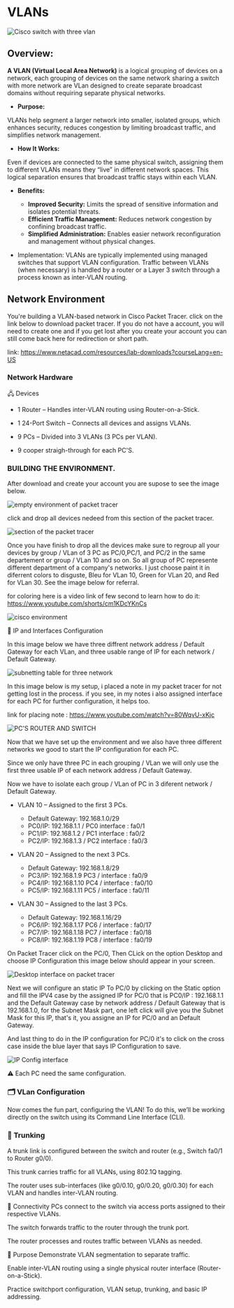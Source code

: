 # VLANs

![Cisco switch with three vlan](E046E633-A3B8-49C0-8852-C8503ADE62D0.png)

## Overview:

**A VLAN (Virtual Local Area Network)** is a logical grouping of devices on a network, each grouping of devices on the same network sharing a switch with more network are VLan  designed to create separate broadcast domains without requiring separate physical networks.

- **Purpose:**

VLANs help segment a larger network into smaller, isolated groups, which enhances security, reduces congestion by limiting broadcast traffic, and simplifies network management.

- **How It Works:**

Even if devices are connected to the same physical switch, assigning them to different VLANs means they “live” in different network spaces. This logical separation ensures that broadcast traffic stays within each VLAN.

- **Benefits:**
   - **Improved Security:** Limits the spread of sensitive information and isolates potential threats.
   - **Efficient Traffic Management:** Reduces network congestion by confining broadcast traffic.
   - **Simplified Administration:** Enables easier network reconfiguration and management without physical changes.

- Implementation:
VLANs are typically implemented using managed switches that support VLAN configuration. Traffic between VLANs (when necessary) is handled by a router or a Layer 3 switch through a process known as inter-VLAN routing.

 ## Network Environment

You're building a VLAN-based network in Cisco Packet Tracer.
click on the link below to download packet tracer. If you do not have a account, you will need to create one and if you get lost after you create your account you can still come back here for redirection or short path.

link: https://www.netacad.com/resources/lab-downloads?courseLang=en-US

### Network Hardware

🖧 Devices

- 1 Router – Handles inter-VLAN routing using Router-on-a-Stick.

- 1 24-Port Switch – Connects all devices and assigns VLANs.

- 9 PCs – Divided into 3 VLANs (3 PCs per VLAN).

- 9 cooper straigh-through for each PC'S. 

### BUILDING THE ENVIRONMENT.

After download and create your account you are supose to see the image below.

![empty environment of packet tracer](Capture1.PNG)

click and drop all devices nedeed from this section of the packet tracer.

![section of the packet tracer](Capture2.PNG)

Once you have finish to drop all the devices make sure to regroup all your devices by group / VLan of 3 PC as PC/0,PC/1, and PC/2 in the same departement or group / VLan 10 and so on. So all group of PC represente different department of a company's networks. I just choose paint it in diferrent colors to disguste, Bleu for VLan 10, Green for VLan 20, and Red for VLan 30. See the image below for referral.  

for coloring here is a video link of few second to learn how to do it: https://www.youtube.com/shorts/cm1KDcYKnCs

![cisco environment](Capture6.PNG)

🧩 IP and Interfaces Configuration

In this image below we have three diffrent network address / Default Gateway for each VLan, and three usable range of IP for each network / Default Gateway.

![subnetting table for three network](Capture3.PNG)

In this image below is my setup, i placed a note in my packet tracer for not getting lost in the process. if you see, in my notes i also assigned interface for each PC for further configuration, it helps too.

link for placing note : https://www.youtube.com/watch?v=80WqvU-xKjc

![PC'S ROUTER AND SWITCH](https://github.com/Charmarke1/VLans/blob/0be75200dd6b340e5d087cbbe40c5ce952db7e23/Capture%20packet%20tracer.PNG)

Now that we have set up the environment and we also have three different networks we good to start the IP configuration for each PC.

Since we only have three PC in each grouping / VLan we will only use the first three usable IP of each network address / Default Gateway.

Now we have to isolate each group / VLan  of PC in 3 diferent network / Default Gateway. 

- VLAN 10 – Assigned to the first 3 PCs.
     - Default Gateway: 192.168.1.0/29
     - PC0/IP: 192.168.1.1 / PC0 interface : fa0/1
     - PC1/IP: 192.168.1.2 / PC1 interface : fa0/2
     - PC2/IP: 192.168.1.3 / PC2 interface : fa0/3

- VLAN 20 – Assigned to the next 3 PCs.
  - Default Gateway: 192.168.1.8/29
  - PC3/IP: 192.168.1.9 PC3 / interface : fa0/9
  - PC4/IP: 192.168.1.10 PC4 / interface : fa0/10
  - PC5/IP: 192.168.1.11 PC5 / interface : fa0/11

- VLAN 30 – Assigned to the last 3 PCs.
  - Default Gateway: 192.168.1.16/29
  - PC6/IP: 192.168.1.17 PC6 / interface : fa0/17
  - PC7/IP: 192.168.1.18 PC7 / interface : fa0/18
  - PC8/IP: 192.168.1.19  PC8 / interface : fa0/19

On Packet Tracer click on the PC/0, Then CLick on the option Desktop and choose IP Configuration  this image below should appear in your screen.

![Desktop interface on packet tracer](Capture4.PNG)

Next we will configure an static IP To PC/0 by clicking on the Static option and fill the IPV4 case by the assigned IP  for PC/0 that is PC0/IP : 192.168.1.1 and the Default Gateway case by network address / Default Gateway that is 192.168.1.0, for the Subnet Mask part, one left click will give you the Subnet Mask for this IP, that's it, you assigne an IP for PC/0 and an Default Gateway.

And last thing to do in the IP configuration for PC/0 it's to click on the cross case inside the blue layer that says IP Configuration to save.

![IP Config interface](Captureipcommand2.PNG)

⚠ Each PC need the same configuration.

### 🗂️ VLan Configuration

Now comes the fun part, configuring the VLAN! To do this, we’ll be working directly on the switch using its Command Line Interface (CLI).

### 🔁 Trunking
A trunk link is configured between the switch and router (e.g., Switch fa0/1 to Router g0/0).

This trunk carries traffic for all VLANs, using 802.1Q tagging.

The router uses sub-interfaces (like g0/0.10, g0/0.20, g0/0.30) for each VLAN and handles inter-VLAN routing.

🔗 Connectivity
PCs connect to the switch via access ports assigned to their respective VLANs.

The switch forwards traffic to the router through the trunk port.

The router processes and routes traffic between VLANs as needed.

🎯 Purpose
Demonstrate VLAN segmentation to separate traffic.

Enable inter-VLAN routing using a single physical router interface (Router-on-a-Stick).

Practice switchport configuration, VLAN setup, trunking, and basic IP addressing.

